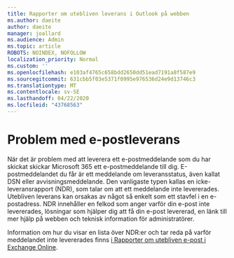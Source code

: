 ```yaml
---
title: Rapporter om utebliven leverans i Outlook på webben
ms.author: daeite
author: daeite
manager: joallard
ms.audience: Admin
ms.topic: article
ROBOTS: NOINDEX, NOFOLLOW
localization_priority: Normal
ms.custom: ''
ms.openlocfilehash: e103af4765c658bdd2650dd51ead7191a8f587e9
ms.sourcegitcommit: 631cbb5f03e5371f0995e976536d24e9d13746c3
ms.translationtype: MT
ms.contentlocale: sv-SE
ms.lasthandoff: 04/22/2020
ms.locfileid: "43768563"
---
```

# <a name="issues-with-email-delivery"></a>Problem med e-postleverans

När det är problem med att leverera ett e-postmeddelande som du har skickat skickar Microsoft 365 ett e-postmeddelande till dig. E-postmeddelandet du får är ett meddelande om leveransstatus, även kallat DSN eller avvisningsmeddelande. Den vanligaste typen kallas en icke-leveransrapport (NDR), som talar om att ett meddelande inte levererades. Utebliven leverans kan orsakas av något så enkelt som ett stavfel i en e-postadress. NDR innehåller en felkod som anger varför din e-post inte levererades, lösningar som hjälper dig att få din e-post levererad, en länk till mer hjälp på webben och teknisk information för administratörer.

Information om hur du visar en lista över NDR:er och tar reda på varför meddelandet inte levererades finns [i Rapporter om utebliven e-post i Exchange Online](https://docs.microsoft.com/exchange/mail-flow-best-practices/non-delivery-reports-in-exchange-online/non-delivery-reports-in-exchange-online).